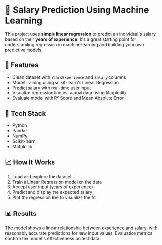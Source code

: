 # 💼 Salary Prediction Using Machine Learning

This project uses **simple linear regression** to predict an individual's salary based on their **years of experience**. It's a great starting point for understanding regression in machine learning and building your own predictive models.

## 🚀 Features

- Clean dataset with `YearsExperience` and `Salary` columns
- Model training using scikit-learn's Linear Regression
- Predict salary with real-time user input
- Visualize regression line vs. actual data using Matplotlib
- Evaluate model with R² Score and Mean Absolute Error

## 🧰 Tech Stack

- Python
- Pandas
- NumPy
- Scikit-learn
- Matplotlib

## 📈 How It Works

1. Load and explore the dataset
2. Train a Linear Regression model on the data
3. Accept user input (years of experience)
4. Predict and display the expected salary
5. Plot the regression line to visualize the fit

## 📊 Results

The model shows a linear relationship between experience and salary, with reasonably accurate predictions for new input values. Evaluation metrics confirm the model's effectiveness on test data.
